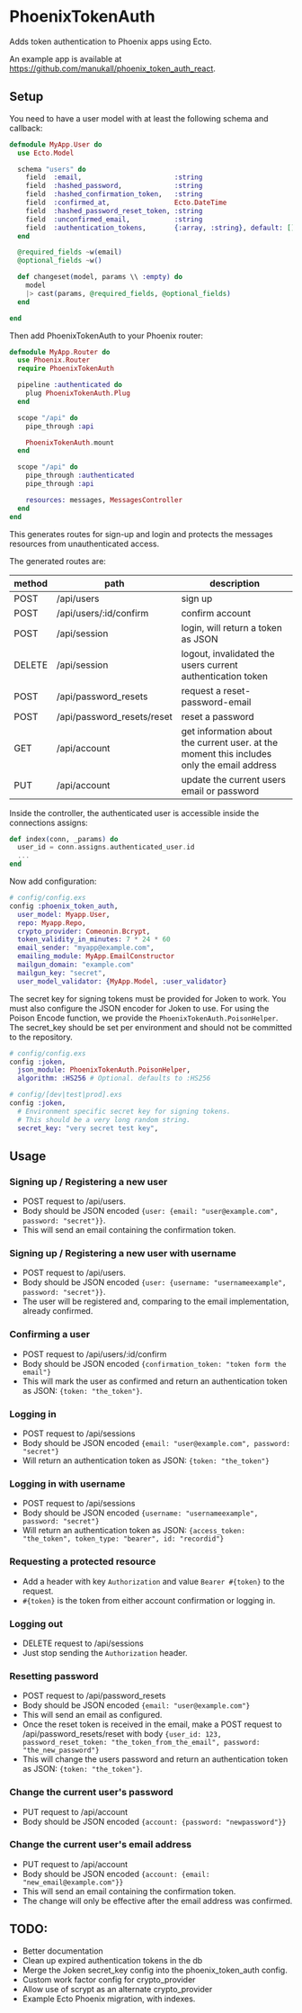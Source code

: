 PhoenixTokenAuth
================

Adds token authentication to Phoenix apps using Ecto.

An example app is available at https://github.com/manukall/phoenix_token_auth_react.

## Setup
You need to have a user model with at least the following schema and callback:

```elixir
defmodule MyApp.User do
  use Ecto.Model

  schema "users" do
    field  :email,                       :string
    field  :hashed_password,             :string
    field  :hashed_confirmation_token,   :string
    field  :confirmed_at,                Ecto.DateTime
    field  :hashed_password_reset_token, :string
    field  :unconfirmed_email,           :string
    field  :authentication_tokens,       {:array, :string}, default: []
  end

  @required_fields ~w(email)
  @optional_fields ~w()

  def changeset(model, params \\ :empty) do
    model
    |> cast(params, @required_fields, @optional_fields)
  end

end
```

Then add PhoenixTokenAuth to your Phoenix router:

```elixir
defmodule MyApp.Router do
  use Phoenix.Router
  require PhoenixTokenAuth

  pipeline :authenticated do
    plug PhoenixTokenAuth.Plug
  end

  scope "/api" do
    pipe_through :api

    PhoenixTokenAuth.mount
  end

  scope "/api" do
    pipe_through :authenticated
    pipe_through :api

    resources: messages, MessagesController
  end
end
```
This generates routes for sign-up and login and protects the messages resources from unauthenticated access.

The generated routes are:

method | path | description
-------|------|------------
POST | /api/users | sign up
POST | /api/users/:id/confirm | confirm account
POST | /api/session | login, will return a token as JSON
DELETE |  /api/session | logout, invalidated the users current authentication token
POST | /api/password_resets | request a reset-password-email
POST | /api/password_resets/reset | reset a password
GET  | /api/account               | get information about the current user. at the moment this includes only the email address
PUT  | /api/account               | update the current users email or password

Inside the controller, the authenticated user is accessible inside the connections assigns:

```elixir
def index(conn, _params) do
  user_id = conn.assigns.authenticated_user.id
  ...
end
```

Now add configuration:
```elixir
# config/config.exs
config :phoenix_token_auth,
  user_model: Myapp.User,                                                              # ecto model used for authentication
  repo: Myapp.Repo,                                                                    # ecto repo
  crypto_provider: Comeonin.Bcrypt,                                                    # crypto provider for hashing passwords/tokens. see http://hexdocs.pm/comeonin/
  token_validity_in_minutes: 7 * 24 * 60                                               # minutes from login until a token expires
  email_sender: "myapp@example.com",                                                   # sender address of emails sent by the app
  emailing_module: MyApp.EmailConstructor                                              # module implementing the `PhoenixTokenAuth.MailingBehaviour` for generating emails
  mailgun_domain: "example.com"                                                        # domain of your mailgun account
  mailgun_key: "secret",                                                               # secret key of your mailgun account
  user_model_validator: {MyApp.Model, :user_validator}                                 # function receiving and returning the changeset for a user on registration and when updating the account. This is the place to run custom validations.
```

The secret key for signing tokens must be provided for Joken to work. You must
also configure the JSON encoder for Joken to use. For using the Poison Encode function,
we provide the `PhoenixTokenAuth.PoisonHelper`. The secret_key should be set per
environment and should not be committed to the repository.
```elixir
# config/config.exs
config :joken,
  json_module: PhoenixTokenAuth.PoisonHelper,
  algorithm: :HS256 # Optional. defaults to :HS256
```
```elixir
# config/[dev|test|prod].exs
config :joken,
  # Environment specific secret key for signing tokens.
  # This should be a very long random string.
  secret_key: "very secret test key",
```

## Usage

### Signing up / Registering a new user
* POST request to /api/users.
* Body should be JSON encoded `{user: {email: "user@example.com", password: "secret"}}`.
* This will send an email containing the confirmation token.

### Signing up / Registering a new user with username
* POST request to /api/users.
* Body should be JSON encoded `{user: {username: "usernameexample", password: "secret"}}`.
* The user will be registered and, comparing to the email implementation, already confirmed.

### Confirming a user
* POST request to /api/users/:id/confirm
* Body should be JSON encoded `{confirmation_token: "token form the email"}`
* This will mark the user as confirmed and return an authentication token as JSON: `{token: "the_token"}`.

### Logging in
* POST request to /api/sessions
* Body should be JSON encoded `{email: "user@example.com", password: "secret"}`
* Will return an authentication token as JSON: `{token: "the_token"}`

### Logging in with username
* POST request to /api/sessions
* Body should be JSON encoded `{username: "usernameexample", password: "secret"}`
* Will return an authentication token as JSON: `{access_token: "the_token", token_type: "bearer", id: "recordid"}`

### Requesting a protected resource
* Add a header with key `Authorization` and value `Bearer #{token}` to the request.
* `#{token}` is the token from either account confirmation or logging in.

### Logging out
* DELETE request to /api/sessions
* Just stop sending the `Authorization` header.

### Resetting password
* POST request to /api/password_resets
* Body should be JSON encoded `{email: "user@example.com"}`
* This will send an email as configured.
* Once the reset token is received in the email, make a POST request to /api/password_resets/reset with body
`{user_id: 123, password_reset_token: "the_token_from_the_email", password: "the_new_password"}`
* This will change the users password and return an authentication token as JSON: `{token: "the_token"}`.

### Change the current user's password
* PUT request to /api/account
* Body should be JSON encoded `{account: {password: "newpassword"}}`

### Change the current user's email address
* PUT request to /api/account
* Body should be JSON encoded `{account: {email: "new_email@example.com"}}`
* This will send an email containing the confirmation token.
* The change will only be effective after the email address was confirmed.


## TODO:
* Better documentation
* Clean up expired authentication tokens in the db
* Merge the Joken secret_key config into the phoenix_token_auth config.
* Custom work factor config for crypto_provider
* Allow use of scrypt as an alternate crypto_provider
* Example Ecto Phoenix migration, with indexes.

